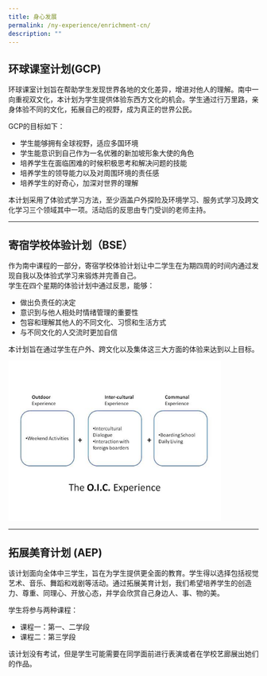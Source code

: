 ```yaml
---
title: 身心发展
permalink: /ny-experience/enrichment-cn/
description: ""
---
```

## 环球课室计划(GCP)

环球课室计划旨在帮助学生发现世界各地的文化差异，增进对他人的理解。南中一向重视双文化，本计划为学生提供体验东西方文化的机会。学生通过行万里路，亲身体验不同的文化，拓展自己的视野，成为真正的世界公民。

GCP的目标如下：

*   学生能够拥有全球视野，适应多国环境
*   学生能意识到自己作为一名优雅的新加坡形象大使的角色
*   培养学生在面临困难的时候积极思考和解决问题的技能
*   培养学生的领导能力以及对周围环境的责任感
*   培养学生的好奇心，加深对世界的理解

  
本计划采用了体验式学习方法，至少涵盖户外探险及环境学习、服务式学习及跨文化学习三个领域其中一项。活动后的反思由专门受训的老师主持。

***

## 寄宿学校体验计划（BSE）

作为南中课程的一部分，寄宿学校体验计划让中二学生在为期四周的时间内通过发现自我以及体验式学习来锻炼并完善自己。  
学生在四个星期的体验计划中通过反思，能够：

*   做出负责任的决定
*   意识到与他人相处时情绪管理的重要性
*   包容和理解其他人的不同文化、习惯和生活方式
*   与不同文化的人交流时更加自信

  
本计划旨在通过学生在户外、跨文化以及集体这三大方面的体验来达到以上目标。

<img style="width:85%" src="/images/oic%20exp.jpg">

***

## 拓展美育计划 (AEP)

该​计划​​面向全体中三学生，旨在为学生提供更全面的教育。学生得以选择包括视觉艺术、音乐、舞蹈和戏剧等活动。通过拓展美育计划，我们希望培养学生的创造力、尊重、同理心、开放心态，并学会欣赏自己身边人、事、物的美。

学生将参与两种课程：

*   课程一：第一、二学段
*   课程二：第三学段

  
该计划没有考试，但是学生​可能需要在同学面前进行表演或者在学校艺廊展出她们的作品。